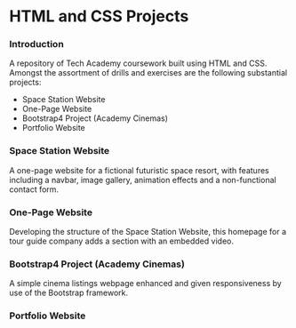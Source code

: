 # HTML and CSS Projects
### Introduction
A repository of Tech Academy coursework built using HTML and CSS. Amongst the assortment of drills and exercises are the following substantial projects:

- Space Station Website
- One-Page Website
- Bootstrap4 Project (Academy Cinemas)
- Portfolio Website

### Space Station Website
   A one-page website for a fictional futuristic space resort, with features including a navbar, image gallery, animation effects and a non-functional contact form.

### One-Page Website
   Developing the structure of the Space Station Website, this homepage for a tour guide company adds a section with an embedded video.

### Bootstrap4 Project (Academy Cinemas)
   A simple cinema listings webpage enhanced and given responsiveness by use of the Bootstrap framework.

### Portfolio Website 

